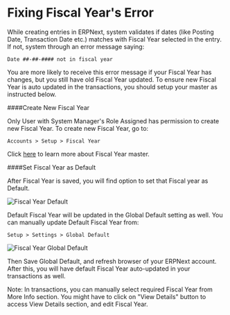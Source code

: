 <h1>Fixing Fiscal Year's Error</h1>

While creating entries in ERPNext, system validates if dates (like Posting Date, Transaction Date etc.) matches with Fiscal Year selected in the entry. If not, system through an error message saying:

`Date ##-##-#### not in fiscal year`

You are more likely to receive this error message if your Fiscal Year has changes, but you still have old Fiscal Year updated. To ensure new Fiscal Year is auto updated in the transactions, you should setup your master as instructed below.

####Create New Fiscal Year

Only User with System Manager's Role Assigned has permission to create new Fiscal Year. To create new Fiscal Year, go to:

`Accounts > Setup > Fiscal Year`

Click [here](https://erpnext.com/user-guide/accounts/fiscal-year) to learn more about Fiscal Year master.

####Set Fiscal Year as Default

After Fiscal Year is saved, you will find option to set that Fiscal year as Default.

![Fiscal Year Default]({{docs_base_url}}/assets/img/articles/$SGrab_393.png)

Default Fiscal Year will be updated in the Global Default setting as well. You can manually update Default Fiscal Year from:

`Setup > Settings > Global Default`

![Fiscal Year Global Default]({{docs_base_url}}/assets/img/articles/$SGrab_394.png)

Then Save Global Default, and refresh browser of your ERPNext account. After this, you will have default Fiscal Year auto-updated in your transactions as well.

Note: In transactions, you can manually select required Fiscal Year from More Info section. You might have to click on "View Details" button to access View Details section, and edit Fiscal Year.
<!-- markdown -->